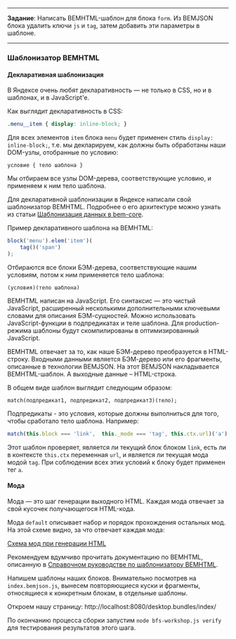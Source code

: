 -------------------------------------------------------------------------------
**Задание**: Написать BEMHTML-шаблон для блока `form`. Из BEMJSON блока удалить ключи `js` и `tag`, затем добавить эти параметры в шаблоне.

-------------------------------------------------------------------------------

### Шаблонизатор BEMHTML

#### Декларативная шаблонизация

В Яндексе очень любят декларативность — не только в CSS, но и в шаблонах, и в JavaScript'е.

Как выглядит декларативность в CSS:

```css
.menu__item { display: inline-block; }
```

Для всех элементов `item` блока `menu` будет применен стиль `display: inline-block;`, т.е. мы декларируем, как должны быть обработаны наши DOM-узлы, отобранные по условию:

```
условие { тело шаблона }
```

Мы отбираем все узлы DOM-дерева, соответствующие условию, и применяем к ним тело шаблона.

Для декларативной шаблонизации в Яндексе написали свой шаблонизатор BEMHTML. Подробнее о его архитектуре можно узнать из статьи [Шаблонизация данных в bem-core](http://ru.bem.info/technology/bemhtml/current/templating/).

Пример декларативного шаблона на BEMHTML:

```js
block('menu').elem('item')(
    tag()('span')
);
```

Отбираются все блоки БЭМ-дерева, соответствующие нашим условиям, потом к ним применяется тело шаблона:

```
(условия)(тело шаблона)
```

BEMHTML написан на JavaScript. Его синтаксис — это чистый JavaScript, расширенный несколькими дополнительными ключевыми словами для описания БЭМ-сущностей. Можно использовать JavaScript-функции в подпредикатах и теле шаблона. Для production-режима шаблоны будут скомпилированы в оптимизированный JavaScript.

BEMHTML отвечает за то, как наше БЭМ-дерево преобразуется в HTML-строку. Входными данными является БЭМ-дерево или его фрагменты, описанные в технологии BEMJSON. На этот BEMJSON накладывается BEMHTML-шаблон. А выходные данные – HTML-строка.

В общем виде шаблон выглядит следующим образом:

```
match(подпредикат1, подпредикат2, подпредикат3)(тело);
```

Подпредикаты - это условия, которые должны выполниться для того, чтобы сработало тело шаблона. Например:

```js
match(this.block === 'link',  this._mode === 'tag', this.ctx.url)('a');
```

Этот шаблон проверяет, является ли текущий блок блоком `link`, есть ли в контексте `this.ctx` переменная `url`, и является ли текущая мода модой `tag`. При соблюдении всех этих условий к блоку будет применен тег `a`.

#### Мода

Мода — это шаг генерации выходного HTML. Каждая мода отвечает за свой кусочек получающегося HTML-кода.

Мода `default` описывает набор и порядок прохождения остальных мод. На этой схеме видно, за что отвечает каждая мода:

[Схема мод при генерации HTML](https://github.com/bem/bem-core/blob/v2/common.docs/reference/reference_mode_default.png)

Рекомендуем вдумчиво прочитать документацию по BEMHTML, описанную в [Cправочном руководстве по шаблонизатору BEMHTML](http://ru.bem.info/technology/bemhtml/current/reference/).

Напишем шаблоны наших блоков. Внимательно посмотрев на `index.bemjson.js`, вынесем повторяющиеся куски и фрагменты, относящиеся к конкретным блокам, в отдельные шаблоны.

Откроем нашу страницу: http://localhost:8080/desktop.bundles/index/

По окончанию процесса сборки запустим `node bfs-workshop.js verify` для тестирования результатов этого шага.
